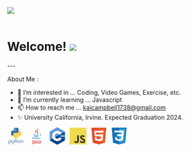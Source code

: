 <div id="header" align="left">
  <img src="https://media.giphy.com/media/0lfqHNZwWM1hOvJ9CX/giphy.gif" width="400"/>
</div>
<img src="https://komarev.com/ghpvc/?username=kaicampbell1738&style=flat-square&color=blue" allign="center" alt=""/>
<h1>
  Welcome!
  <img src="https://media.giphy.com/media/m0dmKBkncVETJv2h0S/giphy.gif" width="30px"/>
</h1>
---

About Me :
- 👀 I’m interested in ... Coding, Video Games, Exercise, etc.
- 🌱 I’m currently learning ... Javascript
- 📫 How to reach me ... kaicampbell1738@gmail.com
- ✨ University California, Irvine. Expected Graduation 2024.

<div>
  <img src="https://github.com/devicons/devicon/blob/master/icons/python/python-original-wordmark.svg" title="Python" alt="Python" width="40" height="40"/>&nbsp;
  <img src="https://github.com/devicons/devicon/blob/master/icons/java/java-original-wordmark.svg" title="Java" alt="Java" width="40" height="40"/>&nbsp;
  <img src="https://github.com/devicons/devicon/blob/master/icons/cplusplus/cplusplus-original.svg" title="Cplusplus" alt="Cplusplus" width="40" height="40"/>&nbsp;
  <img src="https://github.com/devicons/devicon/blob/master/icons/javascript/javascript-original.svg" title="Javascript" alt="Javascript" width="40" height="40"/>&nbsp;
  <img src="https://github.com/devicons/devicon/blob/master/icons/html5/html5-original.svg" title="Html5" alt="Html5" width="40" height="40"/>&nbsp;
  <img src="https://github.com/devicons/devicon/blob/master/icons/css3/css3-original.svg" title="Css3" alt="Css3" width="40" height="40"/>&nbsp;
</div>
